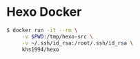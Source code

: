 # Hexo Docker

```bash
$ docker run -it --rm \
     -v $PWD:/tmp/hexo-src \
     -v ~/.ssh/id_rsa:/root/.ssh/id_rsa \
     khs1994/hexo
```
